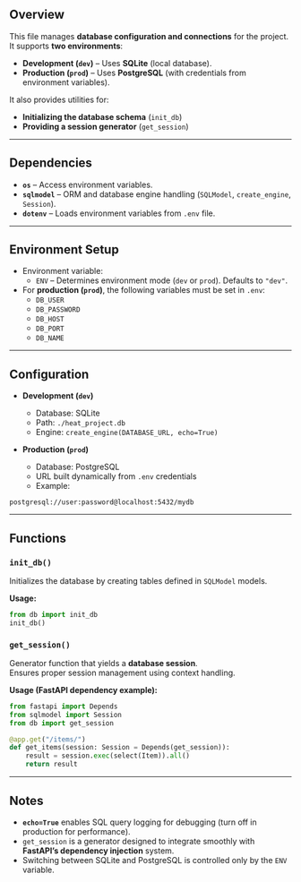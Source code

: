 ## **Overview**

This file manages **database configuration and connections** for the project.  
It supports **two environments**:

- **Development (`dev`)** – Uses **SQLite** (local database).
- **Production (`prod`)** – Uses **PostgreSQL** (with credentials from environment variables).

It also provides utilities for:

- **Initializing the database schema** (`init_db`)
- **Providing a session generator** (`get_session`)

---

## **Dependencies**

- **`os`** – Access environment variables.
- **`sqlmodel`** – ORM and database engine handling (`SQLModel`, `create_engine`, `Session`).
- **`dotenv`** – Loads environment variables from `.env` file.

---

## **Environment Setup**

- Environment variable:
    - `ENV` – Determines environment mode (`dev` or `prod`). Defaults to `"dev"`.
- For **production (`prod`)**, the following variables must be set in `.env`:
    - `DB_USER`
    - `DB_PASSWORD`
    - `DB_HOST`
    - `DB_PORT`
    - `DB_NAME`

---

## **Configuration**

- **Development (`dev`)**
    - Database: SQLite
    - Path: `./heat_project.db`
    - Engine: `create_engine(DATABASE_URL, echo=True)`

- **Production (`prod`)**
    - Database: PostgreSQL
    - URL built dynamically from `.env` credentials
    - Example:

 ```
 postgresql://user:password@localhost:5432/mydb
```


---

## **Functions**

### **`init_db()`**

Initializes the database by creating tables defined in `SQLModel` models.

**Usage:**

```python
from db import init_db
init_db()
```


### **`get_session()`**

Generator function that yields a **database session**.  
Ensures proper session management using context handling.

**Usage (FastAPI dependency example):**

```python
from fastapi import Depends
from sqlmodel import Session
from db import get_session

@app.get("/items/")
def get_items(session: Session = Depends(get_session)):
    result = session.exec(select(Item)).all()
    return result
```


---

## **Notes**

- **`echo=True`** enables SQL query logging for debugging (turn off in production for performance).
- `get_session` is a generator designed to integrate smoothly with **FastAPI’s dependency injection** system.
- Switching between SQLite and PostgreSQL is controlled only by the `ENV` variable.
